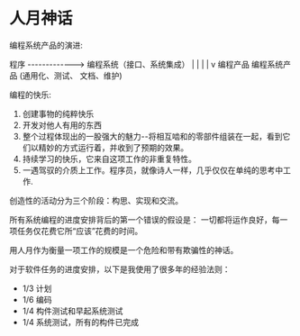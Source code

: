 # 人月神话

编程系统产品的演进:

程序 -------------> 编程系统（接口、系统集成）
 |
 |
 |
 |
 v
编程产品             编程系统产品
(通用化、测试、
文档、维护)

编程的快乐:
1. 创建事物的纯粹快乐
2. 开发对他人有用的东西
3. 整个过程体现出的一股强大的魅力--将相互啮和的零部件组装在一起，看到它们以精妙的方式运行着，并收到了预期的效果。
4. 持续学习的快乐，它来自这项工作的非重复特性。
5. 一遇驾驭的介质上工作。程序员，就像诗人一样，几乎仅仅在单纯的思考中工作.

创造性的活动分为三个阶段：构思、实现和交流。

所有系统编程的进度安排背后的第一个错误的假设是： 一切都将运作良好，每一项任务仅花费它所“应该”花费的时间。

用人月作为衡量一项工作的规模是一个危险和带有欺骗性的神话。

对于软件任务的进度安排，以下是我使用了很多年的经验法则：

- 1/3 计划
- 1/6 编码
- 1/4 构件测试和早起系统测试
- 1/4 系统测试，所有的构件已完成


